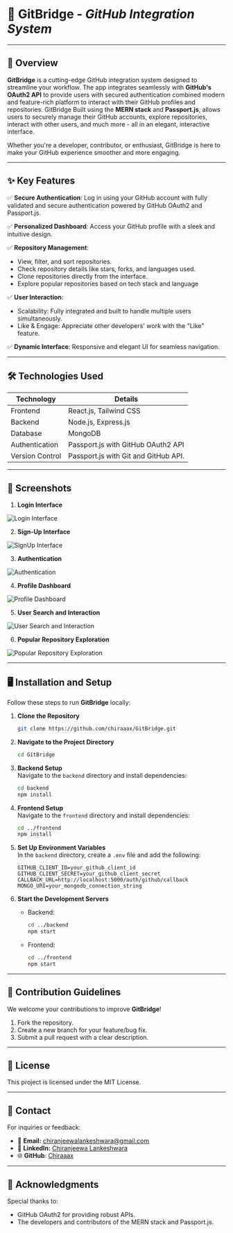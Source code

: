 
# 🌉 GitBridge - _GitHub Integration System_

---

## 🚀 Overview  
**GitBridge** is a cutting-edge GitHub integration system designed to streamline your workflow. The app integrates seamlessly with **GitHub's OAuth2 API** to provide users with secured authentication combined modern and feature-rich platform to interact with their GitHub profiles and repositories. GitBridge Built using the **MERN stack** and **Passport.js**, allows users to securely manage their GitHub accounts, explore repositories, interact with other users, and much more - all in an elegant, interactive interface.  

Whether you're a developer, contributor, or enthusiast, GitBridge is here to make your GitHub experience smoother and more engaging.  

---

## ✨ Key Features  
✅ **Secure Authentication**: Log in using your GitHub account with fully validated and secure authentication powered by GitHub OAuth2 and Passport.js.

✅ **Personalized Dashboard**: Access your GitHub profile with a sleek and intuitive design.  

✅ **Repository Management**:  
  - View, filter, and sort repositories.  
  - Check repository details like stars, forks, and languages used.
  - Clone repositories directly from the interface.
  - Explore popular repositories based on tech stack and language
    
✅ **User Interaction**:  
  - Scalability: Fully integrated and built to handle multiple users simultaneously.
  - Like & Engage: Appreciate other developers' work with the "Like" feature.
    
✅ **Dynamic Interface**: Responsive and elegant UI for seamless navigation.  

---

## 🛠️ Technologies Used  
| **Technology**      | **Details**                             |  
|---------------------|-----------------------------------------|  
| Frontend            | React.js, Tailwind CSS                  |  
| Backend             | Node.js, Express.js                     |  
| Database            | MongoDB                                 |  
| Authentication      | Passport.js with GitHub OAuth2 API      |  
| Version Control     | Passport.js with Git and GitHub API.    |  

---

## 📸 Screenshots  
  
1. **Login Interface**

![Login Interface](https://github.com/chiraaax/Mern-GitHub-App/blob/main/screenshots/LOGIN.PNG?raw=true)
   
2. **Sign-Up Interface**

![SignUp Interface](https://github.com/chiraaax/Mern-GitHub-App/blob/main/screenshots/SIGN-UP.PNG?raw=true)

3. **Authentication**

![Authentication](https://github.com/chiraaax/Mern-GitHub-App/blob/main/screenshots/AUTH.PNG?raw=true)


4. **Profile Dashboard**

![Profile Dashboard](https://github.com/chiraaax/Mern-GitHub-App/blob/main/screenshots/MAIN-INTERFACE(PROFILE).PNG?raw=true)


5. **User Search and Interaction**

![User Search and Interaction](https://github.com/chiraaax/Mern-GitHub-App/blob/main/screenshots/SEARCH%20PROFILES.PNG?raw=true)


6. **Popular Repository Exploration**

![Popular Repository Exploration](https://github.com/chiraaax/Mern-GitHub-App/blob/main/screenshots/REPO.PNG?raw=true)

    
---

## 🖥️ Installation and Setup  

Follow these steps to run **GitBridge** locally:  

1. **Clone the Repository**  
   ```bash  
   git clone https://github.com/chiraaax/GitBridge.git  
   ```  

2. **Navigate to the Project Directory**  
   ```bash  
   cd GitBridge  
   ```  

3. **Backend Setup**  
   Navigate to the `backend` directory and install dependencies:  
     ```bash  
     cd backend  
     npm install  
     ```  

4. **Frontend Setup**  
   Navigate to the `frontend` directory and install dependencies:  
     ```bash  
     cd ../frontend  
     npm install  
     ```  

5. **Set Up Environment Variables**  
   In the `backend` directory, create a `.env` file and add the following:  
     ```plaintext  
     GITHUB_CLIENT_ID=your_github_client_id  
     GITHUB_CLIENT_SECRET=your_github_client_secret  
     CALLBACK_URL=http://localhost:5000/auth/github/callback  
     MONGO_URI=your_mongodb_connection_string  
     ```  

6. **Start the Development Servers**  
   - Backend:  
     ```bash  
     cd ../backend  
     npm start  
     ```  
   - Frontend:  
     ```bash  
     cd ../frontend  
     npm start  
     ```  

---

## 🤝 Contribution Guidelines  
We welcome your contributions to improve **GitBridge**!  

1. Fork the repository.  
2. Create a new branch for your feature/bug fix.  
3. Submit a pull request with a clear description.  

---

## 📜 License
This project is licensed under the MIT License.

---

## 💬 Contact  

For inquiries or feedback:  
- 📧 **Email:** chiranjeewalankeshwara@gmail.com    
- 💼 **LinkedIn:** [Chiranjeewa Lankeshwara](https://www.linkedin.com/in/chiranjeewa-lankeshwara-453866305)  
- 🌐 **GitHub**: [Chiraaax](https://github.com/chiraaax)  

---

## 🌟 Acknowledgments  
Special thanks to:  
- GitHub OAuth2 for providing robust APIs.
- The developers and contributors of the MERN stack and Passport.js.  
